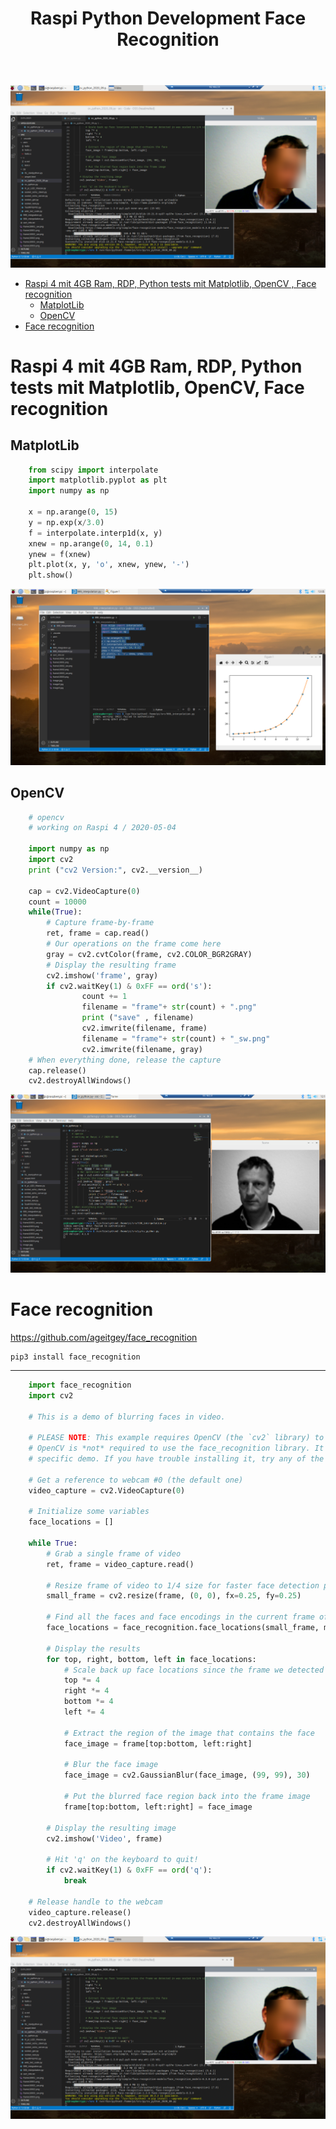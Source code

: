 ﻿---
layout: post
title: Raspi Python Development Face Recognition 
categories: [Raspberry Pi, Python, Dev]
tags: [Raspberry Pi, Python, Dev, MatplotLib, OpenCV]
---

![2020 09 04 Raspipi Python Face Recognition File](../pic/2020-09-04-raspipi-python-face-recognition-file.png) 

- [Raspi 4 mit 4GB Ram, RDP, Python tests mit Matplotlib, OpenCV , Face recognition](#raspi-4-mit-4gb-ram-rdp-python-tests-mit-matplotlib-opencv--face-recognition)
  - [MatplotLib](#matplotlib)
  - [OpenCV](#opencv)
- [Face recognition](#face-recognition)

# Raspi 4 mit 4GB Ram, RDP, Python tests mit Matplotlib, OpenCV, Face recognition 


## MatplotLib 
```py
    from scipy import interpolate
    import matplotlib.pyplot as plt
    import numpy as np 

    x = np.arange(0, 15)
    y = np.exp(x/3.0)
    f = interpolate.interp1d(x, y)
    xnew = np.arange(0, 14, 0.1)
    ynew = f(xnew)
    plt.plot(x, y, 'o', xnew, ynew, '-')
    plt.show()
```
![2020 09 04 R A S P I R D P V S C O D E P Y T H O N Matplatlib](../pic/2020-09-04-RASPI-RDP-VSCODE-PYTHON-matplatlib.png)


## OpenCV 
```py
    # opencv 
    # working on Raspi 4 / 2020-05-04

    import numpy as np
    import cv2
    print ("cv2 Version:", cv2.__version__)

    cap = cv2.VideoCapture(0)
    count = 10000
    while(True):
        # Capture frame-by-frame
        ret, frame = cap.read()
        # Our operations on the frame come here
        gray = cv2.cvtColor(frame, cv2.COLOR_BGR2GRAY)
        # Display the resulting frame
        cv2.imshow('frame', gray)
        if cv2.waitKey(1) & 0xFF == ord('s'):
                count += 1
                filename = "frame"+ str(count) + ".png"
                print ("save" , filename) 
                cv2.imwrite(filename, frame)
                filename = "frame"+ str(count) + "_sw.png"
                cv2.imwrite(filename, gray)
    # When everything done, release the capture
    cap.release()
    cv2.destroyAllWindows()

```
![2020 09 04 Rdp Raspi Python Opencv](../pic/2020-09-04-rdp-raspi-python-opencv.png)

# Face recognition 

<https://github.com/ageitgey/face_recognition> 

    pip3 install face_recognition

---
```py
    import face_recognition
    import cv2

    # This is a demo of blurring faces in video.

    # PLEASE NOTE: This example requires OpenCV (the `cv2` library) to be installed only to read from your webcam.
    # OpenCV is *not* required to use the face_recognition library. It's only required if you want to run this
    # specific demo. If you have trouble installing it, try any of the other demos that don't require it instead.

    # Get a reference to webcam #0 (the default one)
    video_capture = cv2.VideoCapture(0)

    # Initialize some variables
    face_locations = []

    while True:
        # Grab a single frame of video
        ret, frame = video_capture.read()

        # Resize frame of video to 1/4 size for faster face detection processing
        small_frame = cv2.resize(frame, (0, 0), fx=0.25, fy=0.25)

        # Find all the faces and face encodings in the current frame of video
        face_locations = face_recognition.face_locations(small_frame, model="cnn")

        # Display the results
        for top, right, bottom, left in face_locations:
            # Scale back up face locations since the frame we detected in was scaled to 1/4 size
            top *= 4
            right *= 4
            bottom *= 4
            left *= 4

            # Extract the region of the image that contains the face
            face_image = frame[top:bottom, left:right]

            # Blur the face image
            face_image = cv2.GaussianBlur(face_image, (99, 99), 30)

            # Put the blurred face region back into the frame image
            frame[top:bottom, left:right] = face_image

        # Display the resulting image
        cv2.imshow('Video', frame)

        # Hit 'q' on the keyboard to quit!
        if cv2.waitKey(1) & 0xFF == ord('q'):
            break

    # Release handle to the webcam
    video_capture.release()
    cv2.destroyAllWindows() 
```

![2020 09 04 Raspipi Python Face Recognition File](../pic/2020-09-04-raspipi-python-face-recognition-file.png)